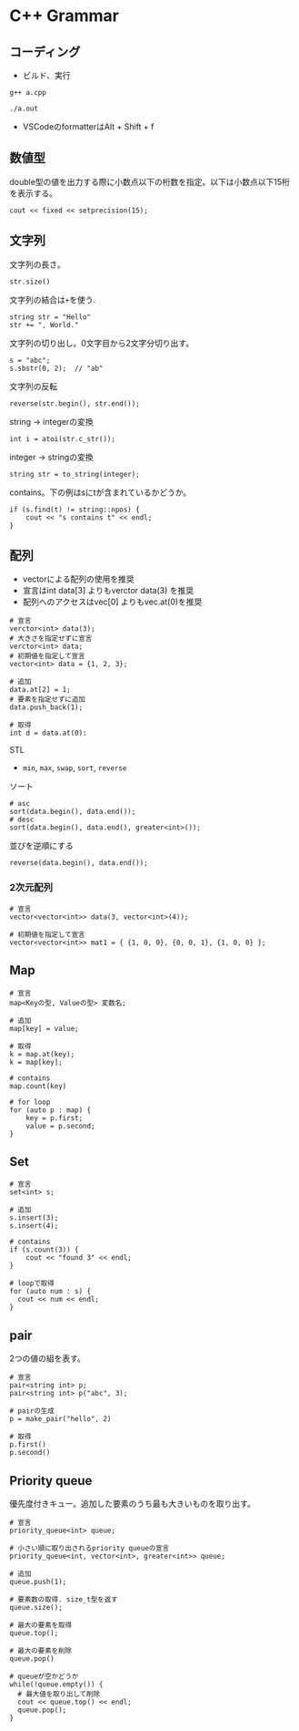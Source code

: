 C++ Grammar
===

## コーディング

- ビルド、実行

```
g++ a.cpp

./a.out
```

- VSCodeのformatterはAlt + Shift + f

## 数値型

double型の値を出力する際に小数点以下の桁数を指定。以下は小数点以下15桁を表示する。

```
cout << fixed << setprecision(15);
```

## 文字列

文字列の長さ。

```
str.size()
```

文字列の結合は`+`を使う.

```
string str = "Hello"
str += ", World."
```

文字列の切り出し。0文字目から2文字分切り出す。

```
s = "abc";
s.sbstr(0, 2);  // "ab"
```

文字列の反転
```
reverse(str.begin(), str.end());
```

string -> integerの変換

```
int i = atoi(str.c_str());
```

integer -> stringの変換

```
string str = to_string(integer);
```

contains。下の例はsにtが含まれているかどうか。

```
if (s.find(t) != string::npos) {
    cout << "s contains t" << endl;
}
```

## 配列

- vectorによる配列の使用を推奨
- 宣言はint data[3] よりもverctor<int> data(3) を推奨
- 配列へのアクセスはvec[0] よりもvec.at(0)を推奨
  
```
# 宣言
verctor<int> data(3);
# 大きさを指定せずに宣言
verctor<int> data;
# 初期値を指定して宣言
vector<int> data = {1, 2, 3};

# 追加
data.at[2] = 1;
# 要素を指定せずに追加
data.push_back(1);

# 取得
int d = data.at(0):
```

STL
- `min`, `max`, `swap`, `sort`, `reverse`

ソート

```
# asc
sort(data.begin(), data.end());
# desc
sort(data.begin(), data.end(), greater<int>());
```

並びを逆順にする
```
reverse(data.begin(), data.end());
```

### 2次元配列


```
# 宣言
vector<vector<int>> data(3, vector<int>(4));

# 初期値を指定して宣言
vector<vector<int>> mat1 = { {1, 0, 0}, {0, 0, 1}, {1, 0, 0} };
```

## Map

```
# 宣言
map<Keyの型, Valueの型> 変数名;

# 追加
map[key] = value;

# 取得
k = map.at(key);
k = map[key];

# contains
map.count(key)

# for loop
for (auto p : map) {
    key = p.first;
    value = p.second;
}
```

## Set


```
# 宣言
set<int> s;

# 追加
s.insert(3);
s.insert(4);

# contains
if (s.count(3)) {
    cout << "found 3" << endl;
}

# loopで取得
for (auto num : s) {
  cout << num << endl;
}
```

## pair

2つの値の組を表す。

```
# 宣言
pair<string int> p;
pair<string int> p("abc", 3);

# pairの生成
p = make_pair("hello", 2)

# 取得
p.first()
p.second()
```

## Priority queue

優先度付きキュー。追加した要素のうち最も大きいものを取り出す。

```
# 宣言
priority_queue<int> queue;

# 小さい順に取り出されるpriority queueの宣言
priority_queue<int, vector<int>, greater<int>> queue;

# 追加
queue.push(1);

# 要素数の取得. size_t型を返す
queue.size(); 

# 最大の要素を取得
queue.top();

# 最大の要素を削除
queue.pop()

# queueが空かどうか
while(!queue.empty()) {
  # 最大値を取り出して削除
  cout << queue.top() << endl;
  queue.pop();
}
```